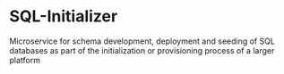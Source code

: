 # SQL-Initializer
Microservice for schema development, deployment and seeding of SQL databases as part of the initialization or provisioning process of a larger platform
